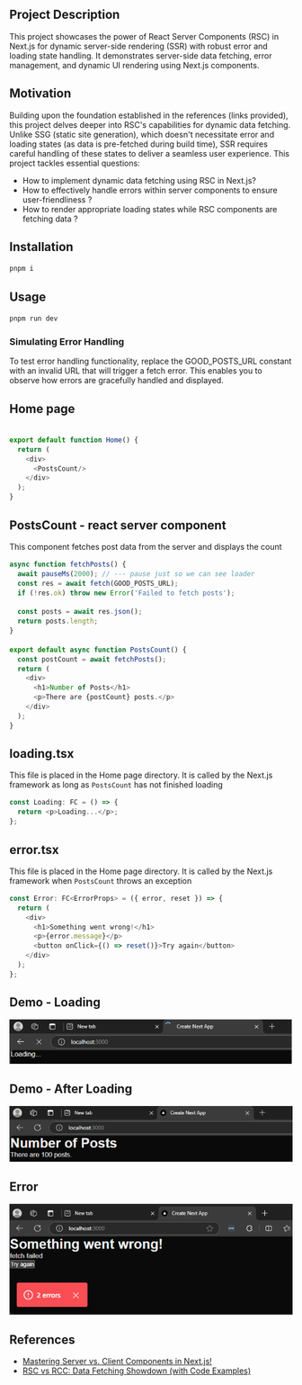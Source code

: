 <h2>Project Description</h2>
This project showcases the power of React Server Components (RSC) in Next.js for dynamic server-side rendering (SSR) with robust error and loading state handling. It demonstrates server-side data fetching, error management, and dynamic UI rendering using Next.js components.



<h2>Motivation</h2>
  Building upon the foundation established in the references (links provided), this project delves deeper into RSC's capabilities for dynamic data fetching. Unlike SSG (static site generation), which doesn't necessitate error and loading states (as data is pre-fetched during build time), SSR requires careful handling of these states to deliver a seamless user experience. This project tackles essential questions:

<ul>
<li>How to implement dynamic data fetching using RSC in Next.js?</li>
<li>How to effectively handle errors within server components to ensure user-friendliness ?</li>
<li>How to render appropriate loading states while RSC components are fetching data ?</li>
</ul>


<h2>Installation</h2>

```bash
pnpm i
```


<h2>Usage</h2>

```bash
pnpm run dev
```

<h3>Simulating Error Handling</h3>

To test error handling functionality, replace the GOOD_POSTS_URL constant with an invalid URL that will trigger a fetch error. This enables you to observe how errors are gracefully handled and displayed.


<h2>Home page</h2>

```ts

export default function Home() {
  return (
    <div>
      <PostsCount/>
    </div>
  );
}
```

<h2>PostsCount - react server component</h2>
This component fetches post data from the server and displays the count

```ts
async function fetchPosts() {
  await pauseMs(2000); // --- pause just so we can see loader
  const res = await fetch(GOOD_POSTS_URL);
  if (!res.ok) throw new Error('Failed to fetch posts');
  
  const posts = await res.json();
  return posts.length;
}

export default async function PostsCount() {
  const postCount = await fetchPosts();
  return (
    <div>
      <h1>Number of Posts</h1>
      <p>There are {postCount} posts.</p>
    </div>
  );
}

```

<h2>loading.tsx</h2>
This file is placed in the Home page directory. It is called by the Next.js framework as long as <code>PostsCount</code> has not finished loading


```ts
const Loading: FC = () => {
  return <p>Loading...</p>;
};
```


<h2>error.tsx</h2>
This file is placed in the Home page directory. It is called by the Next.js framework when <code>PostsCount</code> throws an exception


```ts
const Error: FC<ErrorProps> = ({ error, reset }) => {
  return (
    <div>
      <h1>Something went wrong!</h1>
      <p>{error.message}</p>
      <button onClick={() => reset()}>Try again</button>
    </div>
  );
};
```


<h2>Demo - Loading</h2>

<img src='./figs/loading.png'/>

<h2>Demo - After Loading</h2>
<img src='./figs/after-loading.png'/>

<h2>Error</h2>
<img src='./figs/error.png'>



<h2 id="references">References</h2>
<ul>
    <li id='ref1'><a href='https://youtu.be/7WhcpereZkQ'>Mastering Server vs. Client Components in Next.js! </a></li>
    <li id='ref2'><a href='https://youtu.be/ck8ZEuPmhSM'> RSC vs RCC: Data Fetching Showdown (with Code Examples) </a></li>
</ul>

